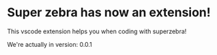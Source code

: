 # Super zebra has now an extension!

This vscode extension helps you when coding with superzebra!

We're actually in version: 0.0.1